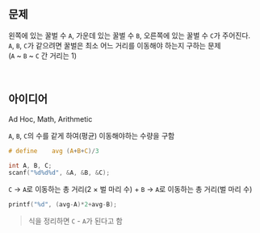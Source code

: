 ## 문제
왼쪽에 있는 꿀벌 수 `A`, 가운데 있는 꿀벌 수 `B`, 오른쪽에 있는 꿀벌 수 `C`가 주어진다.  
`A`, `B`, `C`가 같으려면 꿀벌은 최소 어느 거리를 이동해야 하는지 구하는 문제  
(`A` ~ `B` ~ `C` 간 거리는 1)

<br/>

## 아이디어
Ad Hoc, Math, Arithmetic

`A`, `B`, `C`의 수를 같게 하여(평균) 이동해야하는 수량을 구함
```c
# define	avg	(A+B+C)/3

int A, B, C;
scanf("%d%d%d", &A, &B, &C);
```
`C` → `A`로 이동하는 총 거리(2 × 벌 마리 수) + `B` → `A`로 이동하는 총 거리(벌 마리 수)
```c
printf("%d", (avg-A)*2+avg-B);
```
> 식을 정리하면 `C` - `A`가 된다고 함